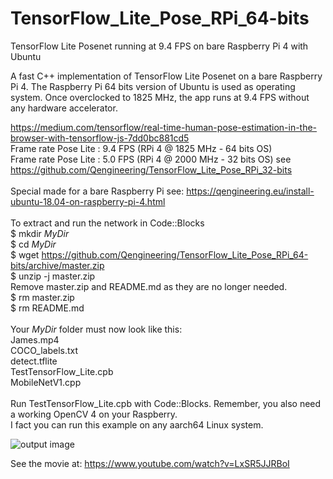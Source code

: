 # TensorFlow_Lite_Pose_RPi_64-bits
TensorFlow Lite Posenet running at 9.4 FPS on bare Raspberry Pi 4 with Ubuntu

A fast C++ implementation of TensorFlow Lite Posenet on a bare Raspberry Pi 4.
The Raspberry Pi 64 bits version of Ubuntu is used as operating system.
Once overclocked to 1825 MHz, the app runs at 9.4 FPS without any hardware accelerator.

https://medium.com/tensorflow/real-time-human-pose-estimation-in-the-browser-with-tensorflow-js-7dd0bc881cd5 <br/>
Frame rate Pose Lite : 9.4 FPS (RPi 4 @ 1825 MHz - 64 bits OS) <br/>
Frame rate Pose Lite : 5.0 FPS (RPi 4 @ 2000 MHz - 32 bits OS) see https://github.com/Qengineering/TensorFlow_Lite_Pose_RPi_32-bits<br/>
<br/>
Special made for a bare Raspberry Pi see: https://qengineering.eu/install-ubuntu-18.04-on-raspberry-pi-4.html <br/>
<br/>
To extract and run the network in Code::Blocks <br/>
$ mkdir *MyDir* <br/>
$ cd *MyDir* <br/>
$ wget https://github.com/Qengineering/TensorFlow_Lite_Pose_RPi_64-bits/archive/master.zip <br/>
$ unzip -j master.zip <br/>
Remove master.zip and README.md as they are no longer needed. <br/> 
$ rm master.zip <br/>
$ rm README.md <br/> <br/>
Your *MyDir* folder must now look like this: <br/> 
James.mp4 <br/>
COCO_labels.txt <br/>
detect.tflite <br/>
TestTensorFlow_Lite.cpb <br/>
MobileNetV1.cpp<br/>
 <br/>
Run TestTensorFlow_Lite.cpb with Code::Blocks. Remember, you also need a working OpenCV 4 on your Raspberry. <br/>
I fact you can run this example on any aarch64 Linux system. <br/>

![output image]( https://qengineering.eu/images/Girl_9_4.png )

See the movie at: https://www.youtube.com/watch?v=LxSR5JJRBoI


